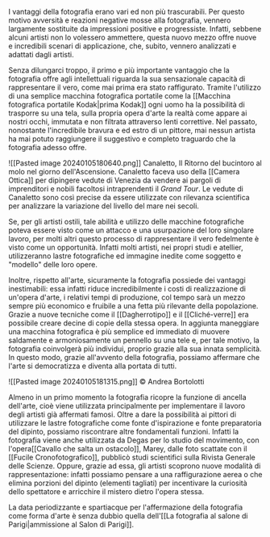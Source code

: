 I vantaggi della fotografia erano vari ed non più trascurabili. Per questo motivo avversità e reazioni negative mosse alla fotografia, vennero largamente sostituite da impressioni positive e progressiste. Infatti, sebbene alcuni artisti non lo volessero ammettere, questa nuovo mezzo offre nuove e incredibili scenari di applicazione, che, subito, vennero analizzati e adattati dagli artisti.

Senza dilungarci troppo, il primo e più importante vantaggio che la fotografia offre agli intellettuali riguarda la sua sensazionale capacità di rappresentare il vero, come mai prima era stato raffigurato. Tramite l'utilizzo di una semplice macchina fotografica portatile come la [[Macchina fotografica portatile Kodak|prima Kodak]] ogni uomo ha la possibilità di trasporre su una tela, sulla propria opera d'arte la realtà come appare ai nostri occhi, immutata e non filtrata attraverso lenti correttive. Nel passato, nonostante l'incredibile bravura e ed estro di un pittore, mai nessun artista ha mai potuto raggiungere il suggestivo e completo traguardo che la fotografia adesso offre.

![[Pasted image 20240105180640.png]]
Canaletto, Il Ritorno del bucintoro al molo nel giorno dell'Ascensione. Canaletto faceva uso della [[Camera Ottica]] per dipingere vedute di Venezia da vendere ai pargoli di imprenditori e nobili facoltosi intraprendenti il *Grand Tour*. Le vedute di Canaletto sono così precise da essere utilizzate con rilevanza scientifica per analizzare la variazione del livello del mare nei secoli.


Se, per gli artisti ostili, tale abilità e utilizzo delle macchine fotografiche poteva essere visto come un attacco e una usurpazione del loro singolare lavoro, per molti altri questo processo di rappresentare il vero fedelmente è visto come un opportunità. Infatti molti artisti, nei propri studi e atellier, utilizzeranno lastre fotografiche ed immagine inedite come soggetto e "modello" delle loro opere. 

Inoltre, rispetto all'arte, sicuramente la fotografia possiede dei vantaggi inestimabili: essa infatti riduce incredibilmente i costi di realizzazione di un'opera d'arte, i relativi tempi di produzione, col tempo sarà un mezzo sempre più economico e fruibile a una fetta più rilevante della popolazione. Grazie a nuove tecniche come il [[Dagherrotipo]] e il [[Cliché-verre]] era possibile creare decine di copie della stessa opera. In aggiunta maneggiare una macchina fotografica è più semplice ed immediato di muovere saldamente e armoniosamente un pennello su una tele e, per tale motivo, la fotografia coinvolgerà più individui, proprio grazie alla sua innata semplicità.
In questo modo, grazie all'avvento della fotografia, possiamo affermare che l'arte si democratizza e diventa alla portata di tutti.

![[Pasted image 20240105181315.png]]
© Andrea Bortolotti

Almeno in un primo momento la fotografia ricopre la funzione di ancella dell'arte, cioè viene utilizzata principalmente per implementare il lavoro degli artisti già affermati famosi. Oltre a dare la possibilità ai pittori di utilizzare le lastre fotografiche come fonte d'ispirazione e fonte preparatoria del dipinto, possiamo riscontrare altre fondamentali funzioni. Infatti la fotografia viene anche utilizzata da Degas per lo studio del movimento, con l'opera[[Cavallo che salta un ostacolo]], Marey, dalle foto scattate con il [[Fucile Cronofotografico]], pubblicò studi scientifici sulla Rivista Generale delle Scienze. Oppure, grazie ad essa, gli artisti scoprono nuove modalità di rappresentazione: infatti possiamo pensare a una raffigurazione aerea o che elimina porzioni del dipinto (elementi tagliati) per incentivare la curiosità dello spettatore e arricchire il mistero dietro l'opera stessa.

La data periodizzante e spartiacque per l'affermazione della fotografia come forma d'arte è senza dubbio quella dell'[[La fotografia al salone di Parigi|ammissione al Salon di Parigi]].